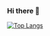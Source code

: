 ### Hi there 👋

[![Top Langs](https://github-readme-stats.vercel.app/api/top-langs/?username=dzulfiamien&layout=compact)](https://github.com/dzulfiamien/github-readme-stats)
